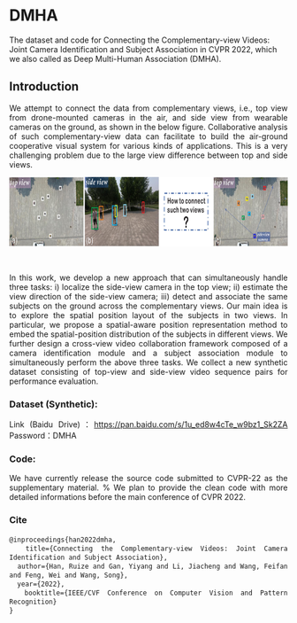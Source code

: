 # DMHA
The dataset and code for Connecting the Complementary-view Videos: Joint Camera Identification and Subject Association in CVPR 2022, which we also called as Deep Multi-Human Association (DMHA).

## Introduction

<div align= justify>

We attempt to connect the data from complementary views, i.e., top view from drone-mounted cameras in the air, and side view from wearable cameras on the ground, as shown in the below figure.
Collaborative analysis of such complementary-view data can facilitate to build the air-ground cooperative visual system for various kinds of applications. 
This is a very challenging problem due to the large view difference between top and side views. 

<div align=center><img src="https://github.com/RuizeHan/DMHA/blob/main/figs/example.jpg" width="825" height="125" alt="example"/><br/>

&emsp;
  
<div align= justify>
  
In this work, we develop a new approach that can simultaneously handle three tasks: i) localize the side-view camera in the top view; ii) estimate the view direction of the side-view camera; iii) detect and associate the same subjects on the ground across the complementary views. Our main idea is to explore the spatial position layout of the subjects in two views. In particular, we propose a spatial-aware position representation method to embed the spatial-position distribution of the subjects in different views. We further design a cross-view video collaboration framework composed of a camera identification module and a subject association module to simultaneously perform the above three tasks. We collect a new synthetic dataset consisting of top-view and side-view video sequence pairs for performance evaluation.

### Dataset (Synthetic):

Link (Baidu Drive)：https://pan.baidu.com/s/1u_ed8w4cTe_w9bz1_Sk2ZA 
Password：DMHA

### Code:
We have currently release the source code submitted to CVPR-22 as the supplementary material. 
% We plan to provide the clean code with more detailed informations before the main conference of CVPR 2022.

### Cite
```
@inproceedings{han2022dmha,
  title={Connecting the Complementary-view Videos: Joint Camera Identification and Subject Association}, 
  author={Han, Ruize and Gan, Yiyang and Li, Jiacheng and Wang, Feifan and Feng, Wei and Wang, Song},  
  year={2022},  
  booktitle={IEEE/CVF Conference on Computer Vision and Pattern Recognition}
}
  ```
